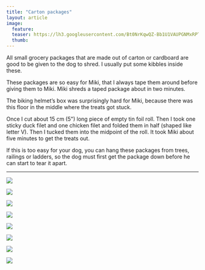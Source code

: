 ```yaml
---
title: "Carton packages"
layout: article
image:
  feature:
  teaser: https://lh3.googleusercontent.com/Bt0NrKqwQZ-Bb1U1VAUPGNMxRPTLymRaRWtSk0odPSw=w245
  thumb:
---
```


All small grocery packages that are made out of carton or cardboard are good to be given to the dog to shred. I usually put some kibbles inside these.

These packages are so easy for Miki, that I always tape them around before giving them to Miki. Miki shreds a taped package about in two minutes.

The biking helmet’s box was surprisingly hard for Miki, because there was this floor in the middle where the treats got stuck.

Once I cut about 15 cm (5") long piece of empty tin foil roll. Then I took one sticky duck filet and one chicken filet and folded them in half (shaped like letter V). Then I tucked them into the midpoint of the roll. It took Miki about five minutes to get the treats out.

If this is too easy for your dog, you can hang these packages from trees, railings or ladders, so the dog must first get the package down before he can start to tear it apart.

---

[![](https://lh3.googleusercontent.com/U-ZijnUPEYXn1RWAJ5pYCjWMHFTntAx31S27X_PZe4o=w800)](https://lh3.googleusercontent.com/U-ZijnUPEYXn1RWAJ5pYCjWMHFTntAx31S27X_PZe4o=s0)

[![](https://lh3.googleusercontent.com/1DKg9sQq2y6JU4QeQr0N6MZ_GSYIcYzhwEJSrz0KpLw=w800)](https://lh3.googleusercontent.com/1DKg9sQq2y6JU4QeQr0N6MZ_GSYIcYzhwEJSrz0KpLw=s0)

[![](https://lh3.googleusercontent.com/EarnIhphFDX0u3QrojcknkMGBHOMs3RUQNT8KLfySZ8=w800)](https://lh3.googleusercontent.com/EarnIhphFDX0u3QrojcknkMGBHOMs3RUQNT8KLfySZ8=s0)

[![](https://lh3.googleusercontent.com/rsMasCs7ZViwo3Iv7hE7rIzIxh8U0ARHDMW_kVyINHSnILfX-D-p4ON5EyHkzZFFtSkACbESN31HP_uOe8_YNn_iWAdV2zZ0Ce4rbUwLQUg2CJDBQxlEfJxkv-1oMlbWSNgl_GyNe-fCBLun_DZpGeo3PVz01VTz3JYqZgFKfjUG8KjkBap-rukZ7FXXiWvl74IWGUI3O_LKydt-yen9EHi-37I8kdf7UH9KgoMqaiqLzg3FO3MftA1f5oCx61EvE9ZX_Lsia1ZwX3bzWgTGGuJKJN-4NK2YANQW-a3Kqfqofu8Nop5dkXNmiQEPIJiKxk16ebBJHE8pF5z5OhEXy5QaX0JyaVqAg7nClMxJCaA7k5e_q38nSq7yFsuWwnTFY7zkPWhqCahNqLDhkGGvcQrOFj3m51K6z0hId2Wn6Orvriu85AE1kSW2haPmyrr1I_5uCRMC20GUDgr-SFvvz7_5oKp1WKvkoogd49ZoKVBuA23qxgCx_50863zP2VG4lefmGQ=w800)](https://lh3.googleusercontent.com/rsMasCs7ZViwo3Iv7hE7rIzIxh8U0ARHDMW_kVyINHSnILfX-D-p4ON5EyHkzZFFtSkACbESN31HP_uOe8_YNn_iWAdV2zZ0Ce4rbUwLQUg2CJDBQxlEfJxkv-1oMlbWSNgl_GyNe-fCBLun_DZpGeo3PVz01VTz3JYqZgFKfjUG8KjkBap-rukZ7FXXiWvl74IWGUI3O_LKydt-yen9EHi-37I8kdf7UH9KgoMqaiqLzg3FO3MftA1f5oCx61EvE9ZX_Lsia1ZwX3bzWgTGGuJKJN-4NK2YANQW-a3Kqfqofu8Nop5dkXNmiQEPIJiKxk16ebBJHE8pF5z5OhEXy5QaX0JyaVqAg7nClMxJCaA7k5e_q38nSq7yFsuWwnTFY7zkPWhqCahNqLDhkGGvcQrOFj3m51K6z0hId2Wn6Orvriu85AE1kSW2haPmyrr1I_5uCRMC20GUDgr-SFvvz7_5oKp1WKvkoogd49ZoKVBuA23qxgCx_50863zP2VG4lefmGQ=s0)

[![](https://lh3.googleusercontent.com/XizFBG4OmAxQIacl7EyMuJPumIU80hN47PGh23haEqg=w800)](https://lh3.googleusercontent.com/XizFBG4OmAxQIacl7EyMuJPumIU80hN47PGh23haEqg=s0)

[![](https://lh3.googleusercontent.com/MgjMaFkpS-x25npw2XlbsDIjI94gwUwJC8Q00lo8T4M=w800)](https://lh3.googleusercontent.com/MgjMaFkpS-x25npw2XlbsDIjI94gwUwJC8Q00lo8T4M=s0)

[![](https://lh3.googleusercontent.com/nYqAAjD8BjWQTcTyR0iz074rUxkxxpqSnkx7SNrAzP8=w800)](https://lh3.googleusercontent.com/nYqAAjD8BjWQTcTyR0iz074rUxkxxpqSnkx7SNrAzP8=s0)

[![](https://lh3.googleusercontent.com/lBmPNZqy1sw6EhhlHB3NgWABHA7HGNSvj7oftrkdngs=w800)](https://lh3.googleusercontent.com/lBmPNZqy1sw6EhhlHB3NgWABHA7HGNSvj7oftrkdngs=s0)
